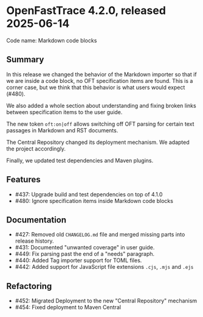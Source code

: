 # OpenFastTrace 4.2.0, released 2025-06-14

Code name: Markdown code blocks

## Summary

In this release we changed the behavior of the Markdown importer so that if we are inside a code block, no OFT specification items are found. This is a corner case, but we think that this behavior is what users would expect (#480).

We also added a whole section about understanding and fixing broken links between specification items to the user guide.

The new token `oft:on|off` allows switching off OFT parsing for certain text passages in Markdown and RST documents.

The Central Repository changed its deployment mechanism. We adapted the project accordingly.

Finally, we updated test dependencies and Maven plugins.

## Features

* #437: Upgrade build and test dependencies on top of 4.1.0
* #480: Ignore specification items inside Markdown code blocks

## Documentation

* #427: Removed old `CHANGELOG.md` file and merged missing parts into release history.
* #431: Documented "unwanted coverage" in user guide.
* #449: Fix parsing past the end of a "needs" paragraph.
* #440: Added Tag importer support for TOML files.
* #442: Added support for JavaScript file extensions `.cjs`, `.mjs` and `.ejs`

## Refactoring

* #452: Migrated Deployment to the new "Central Repository" mechanism
* #454: Fixed deployment to Maven Central
